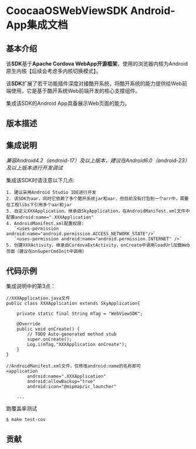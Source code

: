 
CoocaaOSWebViewSDK Android-App集成文档
=

## 基本介绍

该**SDK**基于**Apache Cordova WebApp开源框架**，使用的浏览器内核为Android原生内核【后续会考虑多内核切换模式】。

该**SDK**扩展了若干功能插件深度对接酷开系统，将酷开系统的能力提供给Web前端使用，它是基于酷开系统Web前端开发的核心支撑组件。

集成该SDK的Android App具备展示Web页面的能力。

## 版本描述



## 集成说明

*兼容Android4.2（android-17）及以上版本，建议在Android6.0（android-23）及以上版本进行开发调试*

集成该SDK时请注意以下几点:

```
1. 建议采用Android Studio IDE进行开发
2. 该SDK为aar，同时它依赖了多个酷开系统jar和aar，但目前没有打包到一个arr中，需要在工程libs下引用多个aar和jar
3. 自定义XXXApplication，继承自SkyApplication，在AndroidManifest.xml文件中配置android:name=".XXXApplication"
4. AndroidManifest.xml配置权限:   
   `<uses-permission android:name="android.permission.ACCESS_NETWORK_STATE"/>`
   `<uses-permission android:name="android.permission.INTERNET" />`
5. 创建XXXActivity，继承自CordovaExtActivity，onCreate中调用loadUrl加载Web页面（建议在onSuperCmdInit中调用）
```

## 代码示例

集成说明中的第3点：
```
//XXXApplication.java文件
public class XXXApplication extends SkyApplication{

    private static final String mTag = "WebViewSDK";

    @Override
    public void onCreate() {
        // TODO Auto-generated method stub
        super.onCreate();
        Log.i(mTag,"XXXApplication onCreate");
    }
}

//AndroidManifest.xml文件，仅修改android:name的名称即可
<application
        android:name=".XXXApplication"
        android:allowBackup="true"
        android:icon="@mipmap/ic_launcher"
	
    ...
```

跑覆盖率测试

```bash
$ make test-cov
```

## 贡献
